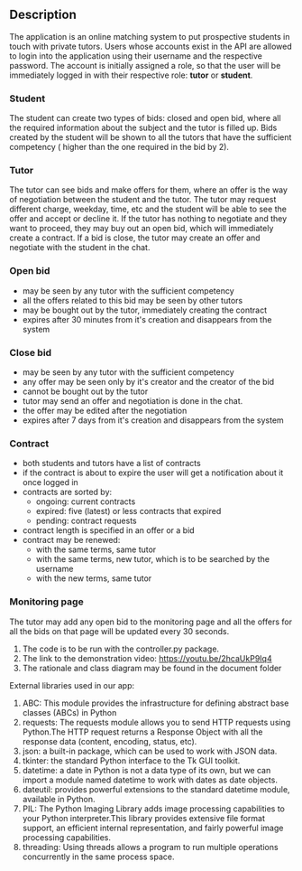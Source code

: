 ## Description 
The application is an online matching system to put prospective students in touch with private tutors. 
Users whose accounts exist in the API are allowed to login into the application using their username and 
the respective password. The account is initially assigned a role, so that the user will be immediately logged in 
with their respective role: __tutor__ or __student__. 
### Student
The student can create two types of bids: closed and open bid, where all the required information about the subject
and the tutor is filled up. Bids created by the student will be shown to all the tutors that have the sufficient
competency ( higher than the one required in the bid by 2). 

### Tutor
The tutor can see bids and make offers for them, where an offer is the way of negotiation between the student and the tutor.
The tutor may request different charge, weekday, time, etc and the student will be able to see the offer and accept or decline it.
If the tutor has nothing to negotiate and they want to proceed, they may buy out an open bid, which will immediately create a contract.
If a bid is close, the tutor may create an offer and negotiate with the student in the chat.

### Open bid
- may be seen by any tutor with the sufficient competency 
- all the offers related to this bid may be seen by other tutors
- may be bought out by the tutor, immediately creating the contract
- expires after 30 minutes from it's creation and disappears from the system 

### Close bid
- may be seen by any tutor with the sufficient competency
- any offer may be seen only by it's creator and the creator of the bid
- cannot be bought out by the tutor
- tutor may send an offer and negotiation is done in the chat. 
- the offer may be edited after the negotiation
- expires after 7 days from it's creation and disappears from the system 

### Contract
- both students and tutors have a list of contracts
- if the contract is about to expire the user will get a notification about it once logged in
- contracts are sorted by:
  - ongoing: current contracts
  - expired: five (latest) or less contracts that expired
  - pending: contract requests
- contract length is specified in an offer or a bid
- contract may be renewed:
   - with the same terms, same tutor
   - with the same terms, new tutor, which is to be searched by the username
   - with the new terms, same tutor

### Monitoring page
The tutor may add any open bid to the monitoring page and all the offers for all the bids on that page will be updated every 30 seconds.


1. The code is to be run with the controller.py package.
2. The link to the demonstration video: https://youtu.be/2hcaUkP9Iq4
3. The rationale and class diagram may be found in the document folder

External libraries used in our app:
1. ABC: This module provides the infrastructure for defining abstract base classes (ABCs) in Python
2. requests: The requests module allows you to send HTTP requests using Python.The HTTP request returns a 
Response Object with all the response data (content, encoding, status, etc).
3. json: a built-in package, which can be used to work with JSON data.
4. tkinter: the standard Python interface to the Tk GUI toolkit.
5. datetime: a date in Python is not a data type of its own, but we can import a module named datetime to work 
with dates as date objects.
6. dateutil: provides powerful extensions to the standard datetime module, available in Python.
7. PIL: The Python Imaging Library adds image processing capabilities to your Python interpreter.This library provides 
extensive file format support, an efficient internal representation, and fairly powerful image processing capabilities.
8. threading: Using threads allows a program to run multiple operations concurrently in the same process space.
